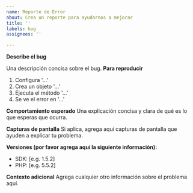 ```yaml
---
name: Reporte de Error
about: Crea un reporte para ayudarnos a mejorar
title: ''
labels: bug
assignees: ''

---
```


**Describe el bug**

 Una descripción concisa sobre el bug.
**Para reproducir**
1. Configura '...'
2. Crea un objeto '...'
3. Ejecuta el método '...'
4. Se ve el error en '...'

 **Comportamiento esperado**
Una explicación concisa y clara de qué es lo que esperas que ocurra.

 **Capturas de pantalla**
Si aplica, agrega aquí capturas de pantalla que ayuden a explicar tu problema.

 **Versiones (por favor agrega aquí la siguiente información):**
 - SDK: [e.g. 1.5.2]
 - PHP: [e.g. 5.5.2]

 **Contexto adicional**
Agrega cualquier otro información sobre el problema aquí.

